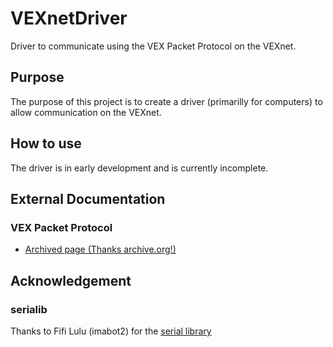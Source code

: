 # VEXnetDriver
Driver to communicate using the VEX Packet Protocol on the VEXnet.

## Purpose
The purpose of this project is to create a driver (primarilly for computers) to allow communication on the VEXnet.

## How to use
The driver is in early development and is currently incomplete.

## External Documentation
### VEX Packet Protocol
* [Archived page (Thanks archive.org!)](https://web.archive.org/web/20150311093708/https://www.vexrobotics.com/wiki/Vex_Packet_Protocol)

## Acknowledgement
### serialib
Thanks to Fifi Lulu (imabot2) for the [serial library](https://github.com/imabot2/serialib)